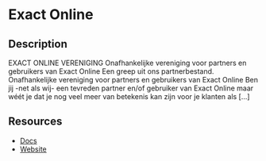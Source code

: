 # Exact Online

## Description
EXACT ONLINE VERENIGING Onafhankelijke vereniging voor partners en gebruikers van Exact Online Een greep uit ons partnerbestand. Onafhankelijke vereniging voor partners en gebruikers van Exact Online Ben jij -net als wij- een tevreden partner en/of gebruiker van Exact Online maar wéét je dat je nog veel meer van betekenis kan zijn voor je klanten als […]

## Resources
* [Docs](https://start.exactonline.nl/docs/HlpRestAPIResources.aspx)
* [Website](exactonlinevereniging.nl)